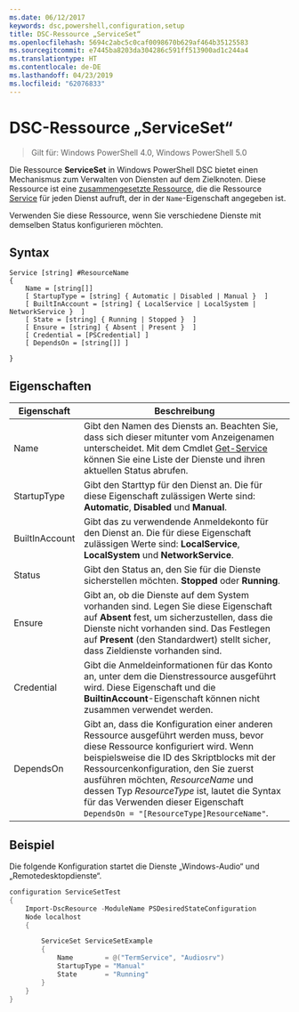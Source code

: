 ```yaml
---
ms.date: 06/12/2017
keywords: dsc,powershell,configuration,setup
title: DSC-Ressource „ServiceSet“
ms.openlocfilehash: 5694c2abc5c0caf0098670b629af464b35125583
ms.sourcegitcommit: e7445ba8203da304286c591ff513900ad1c244a4
ms.translationtype: HT
ms.contentlocale: de-DE
ms.lasthandoff: 04/23/2019
ms.locfileid: "62076833"
---
```

# <a name="dsc-serviceset-resource"></a>DSC-Ressource „ServiceSet“

> Gilt für: Windows PowerShell 4.0, Windows PowerShell 5.0

Die Ressource **ServiceSet** in Windows PowerShell DSC bietet einen Mechanismus zum Verwalten von Diensten auf dem Zielknoten. Diese Ressource ist eine [zusammengesetzte Ressource](../../../resources/authoringResourceComposite.md), die die Ressource [Service](serviceResource.md) für jeden Dienst aufruft, der in der `Name`-Eigenschaft angegeben ist.

Verwenden Sie diese Ressource, wenn Sie verschiedene Dienste mit demselben Status konfigurieren möchten.

## <a name="syntax"></a>Syntax

```
Service [string] #ResourceName
{
    Name = [string[]]
    [ StartupType = [string] { Automatic | Disabled | Manual }  ]
    [ BuiltInAccount = [string] { LocalService | LocalSystem | NetworkService }  ]
    [ State = [string] { Running | Stopped }  ]
    [ Ensure = [string] { Absent | Present }  ]
    [ Credential = [PSCredential] ]
    [ DependsOn = [string[]] ]

}
```

## <a name="properties"></a>Eigenschaften

|  Eigenschaft  |  Beschreibung   |
|---|---|
| Name| Gibt den Namen des Diensts an. Beachten Sie, dass sich dieser mitunter vom Anzeigenamen unterscheidet. Mit dem Cmdlet [Get-Service](https://technet.microsoft.com/library/hh849804.aspx) können Sie eine Liste der Dienste und ihren aktuellen Status abrufen.|
| StartupType| Gibt den Starttyp für den Dienst an. Die für diese Eigenschaft zulässigen Werte sind: **Automatic**, **Disabled** und **Manual**.|
| BuiltInAccount| Gibt das zu verwendende Anmeldekonto für den Dienst an. Die für diese Eigenschaft zulässigen Werte sind: **LocalService**, **LocalSystem** und **NetworkService**.|
| Status| Gibt den Status an, den Sie für die Dienste sicherstellen möchten. **Stopped** oder **Running**.|
| Ensure| Gibt an, ob die Dienste auf dem System vorhanden sind. Legen Sie diese Eigenschaft auf **Absent** fest, um sicherzustellen, dass die Dienste nicht vorhanden sind. Das Festlegen auf **Present** (den Standardwert) stellt sicher, dass Zieldienste vorhanden sind.|
| Credential| Gibt die Anmeldeinformationen für das Konto an, unter dem die Dienstressource ausgeführt wird. Diese Eigenschaft und die **BuiltinAccount**-Eigenschaft können nicht zusammen verwendet werden.|
| DependsOn| Gibt an, dass die Konfiguration einer anderen Ressource ausgeführt werden muss, bevor diese Ressource konfiguriert wird. Wenn beispielsweise die ID des Skriptblocks mit der Ressourcenkonfiguration, den Sie zuerst ausführen möchten, *ResourceName* und dessen Typ *ResourceType* ist, lautet die Syntax für das Verwenden dieser Eigenschaft `DependsOn = "[ResourceType]ResourceName"`.|



## <a name="example"></a>Beispiel

Die folgende Konfiguration startet die Dienste „Windows-Audio“ und „Remotedesktopdienste“.

```powershell
configuration ServiceSetTest
{
    Import-DscResource -ModuleName PSDesiredStateConfiguration
    Node localhost
    {

        ServiceSet ServiceSetExample
        {
            Name        = @("TermService", "Audiosrv")
            StartupType = "Manual"
            State       = "Running"
        }
    }
}
```
